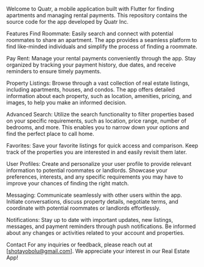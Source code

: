 Welcome to Quatr, a mobile application built with Flutter for finding apartments and managing rental payments. This repository contains the source code for the app developed by Quatr Inc.

Features
Find Roommate: Easily search and connect with potential roommates to share an apartment. The app provides a seamless platform to find like-minded individuals and simplify the process of finding a roommate.

Pay Rent: Manage your rental payments conveniently through the app. Stay organized by tracking your payment history, due dates, and receive reminders to ensure timely payments.

Property Listings: Browse through a vast collection of real estate listings, including apartments, houses, and condos. The app offers detailed information about each property, such as location, amenities, pricing, and images, to help you make an informed decision.

Advanced Search: Utilize the search functionality to filter properties based on your specific requirements, such as location, price range, number of bedrooms, and more. This enables you to narrow down your options and find the perfect place to call home.

Favorites: Save your favorite listings for quick access and comparison. Keep track of the properties you are interested in and easily revisit them later.

User Profiles: Create and personalize your user profile to provide relevant information to potential roommates or landlords. Showcase your preferences, interests, and any specific requirements you may have to improve your chances of finding the right match.

Messaging: Communicate seamlessly with other users within the app. Initiate conversations, discuss property details, negotiate terms, and coordinate with potential roommates or landlords effortlessly.

Notifications: Stay up to date with important updates, new listings, messages, and payment reminders through push notifications. Be informed about any changes or activities related to your account and properties.


Contact
For any inquiries or feedback, please reach out at [shotayobolu@gmail.com]. We appreciate your interest in our Real Estate App!

